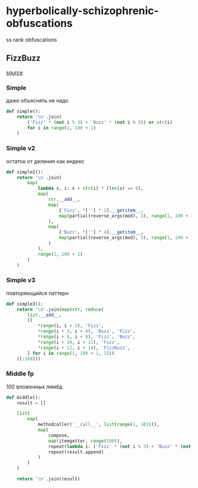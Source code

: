# hyperbolically-schizophrenic-obfuscations
ss rank obfuscations
## FizzBuzz
[source](fizzbuzz.py)
### Simple
даже объяснять не надо
```python
def simple():
    return '\n'.join(
        ('Fizz' * (not i % 3) + 'Buzz' * (not i % 5)) or str(i)
        for i in range(1, 100 + 1)
    )
```
### Simple v2
остаток от деления как индекс
```python
def simple2():
    return '\n'.join(
        map(
            lambda s, i: s + str(i) * (len(s) == 0),
            map(
                str.__add__,
                map(
                    ['Fizz', *[''] * 2].__getitem__,
                    map(partial(reverse_args(mod), 3), range(1, 100 + 1))
                ),
                map(
                    ['Buzz', *[''] * 4].__getitem__,
                    map(partial(reverse_args(mod), 5), range(1, 100 + 1))
                )
            ),
            range(1, 100 + 1)
        )
    )
```
### Simple v3
повторяющийся паттерн
```python
def simple3():
    return '\n'.join(map(str, reduce(
        list.__add__,
        ([
            *range(i, i + 2), 'Fizz',
            *range(i + 3, i + 4), 'Buzz', 'Fizz',
            *range(i + 6, i + 8), 'Fizz', 'Buzz',
            *range(i + 10, i + 11), 'Fizz',
            *range(i + 12, i + 14), 'FizzBuzz',
        ] for i in range(1, 100 + 1, 15))
    )[:100]))
```
### Middle fp
100 вложенных лямбд
```python
def middle():
    result = []

    list(
        map(
            methodcaller('__call__', list(range(1, 101))),
            map(
                compose,
                map(itemgetter, range(100)),
                repeat(lambda i: ('Fizz' * (not i % 3) + 'Buzz' * (not i % 5)) or str(i)),
                repeat(result.append)
            )
        )
    )

    return '\n'.join(result)
```
